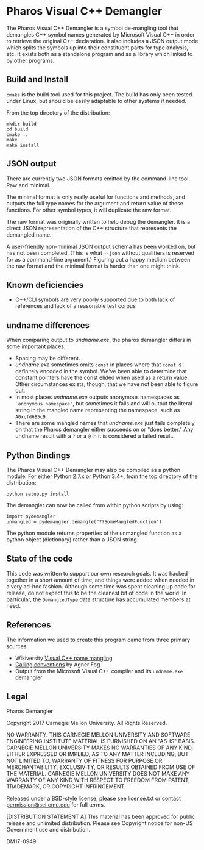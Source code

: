 # Pharos Visual C++ Demangler

The Pharos Visual C++ Demangler is a symbol de-mangling tool that
demangles C++ symbol names generated by Microsoft Visual C++ in order
to retrieve the original C++ declaration.  It also includes a JSON
output mode which splits the symbols up into their constituent parts
for type analysis, etc.  It exists both as a standalone program and as
a library which linked to by other programs.

## Build and Install

`cmake` is the build tool used for this project.  The build has only
been tested under Linux, but should be easily adaptable to other
systems if needed.

From the top directory of the distribution:
```
mkdir build
cd build
cmake ..
make
make install
```

## JSON output

There are currently two JSON formats emitted by the command-line
tool.  Raw and minimal.

The minimal format is only really useful for functions and methods, and
outputs the full type names for the argument and return value of these
functions.  For other symbol types, it will duplicate the raw format.

The raw format was originally written to help debug the demangler.  It
is a direct JSON representation of the C++ structure that represents
the demangled name.

A user-friendly non-minimal JSON output schema has been worked on, but
has not been completed.  (This is what `--json` without qualifiers is
reserved for as a command-line argument.)  Figuring out a happy medium
between the raw format and the minimal format is harder than one might
think.

## Known deficiencies

- C++/CLI symbols are very poorly supported due to both lack of
  references and lack of a reasonable test corpus

## undname differences

When comparing output to *undname.exe*, the pharos demangler differs
in some important places:

- Spacing may be different.
- *undname.exe* sometimes omits `const` in places where that `const` is
  definitely encoded in the symbol.  We've been able to determine that
  constant pointers have the const elided when used as a return value.
  Other circumstances exists, though, that we have not been able to
  figure out.
- In most places *undname.exe* outputs anonymous namespaces as
  `` `anonymous namespace'``, but sometimes it fails and will output the
  literal string in the mangled name representing the namespace, such
  as ``A0xcfd685c9``.
- There are some mangled names that *undname.exe* just fails
  completely on that the Pharos demangler either succeeds on or "does
  better."  Any undname result with a `?` or a `@` in it is considered
  a failed result.

## Python Bindings

The Pharos Visual C++ Demangler may also be compiled as a python
module. For either Python 2.7.x or Python 3.4+, from the
top directory of the distribution:
```
python setup.py install
```

The demangler can now be called from within python scripts
by using:
```
import pydemangler
unmangled = pydemangler.demangle("??SomeMangledFunction")
```

The python module returns properties of the unmangled function
as a python object (dictionary) rather than a JSON string.
  
## State of the code

This code was written to support our own research goals.  It was
hacked together in a short amount of time, and things were added when
needed in a very ad-hoc fashion.  Although some time was spent
cleaning up code for release, do not expect this to be the cleanest
bit of code in the world.  In particular, the `DemangledType` data
structure has accumulated members at need.

## References

The information we used to create this program came from three primary sources:

- Wikiversity [Visual C++ name
  mangling](https://en.wikiversity.org/wiki/Visual_C%2B%2B_name_mangling)
- [Calling
  conventions](http://www.agner.org/optimize/calling_conventions.pdf)
  by Agner Fog
- Output from the Microsoft Visual C++ compiler and its `undname.exe`
  demangler


## Legal

Pharos Demangler

Copyright 2017 Carnegie Mellon University. All Rights Reserved.

NO WARRANTY. THIS CARNEGIE MELLON UNIVERSITY AND SOFTWARE ENGINEERING
INSTITUTE MATERIAL IS FURNISHED ON AN "AS-IS" BASIS. CARNEGIE MELLON
UNIVERSITY MAKES NO WARRANTIES OF ANY KIND, EITHER EXPRESSED OR
IMPLIED, AS TO ANY MATTER INCLUDING, BUT NOT LIMITED TO, WARRANTY OF
FITNESS FOR PURPOSE OR MERCHANTABILITY, EXCLUSIVITY, OR RESULTS
OBTAINED FROM USE OF THE MATERIAL. CARNEGIE MELLON UNIVERSITY DOES NOT
MAKE ANY WARRANTY OF ANY KIND WITH RESPECT TO FREEDOM FROM PATENT,
TRADEMARK, OR COPYRIGHT INFRINGEMENT.

Released under a BSD-style license, please see license.txt or contact
permission@sei.cmu.edu for full terms.

[DISTRIBUTION STATEMENT A] This material has been approved for public
release and unlimited distribution.  Please see Copyright notice for
non-US Government use and distribution.

DM17-0949
